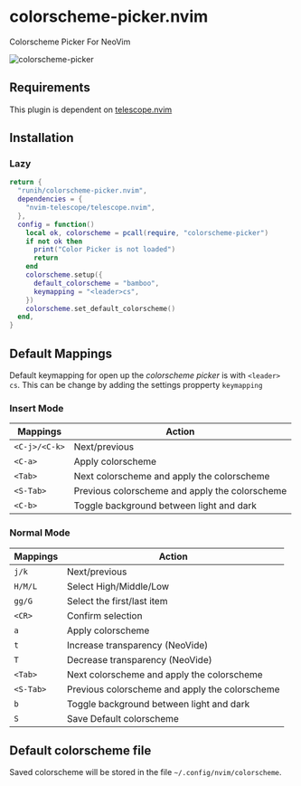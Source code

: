 # colorscheme-picker.nvim

Colorscheme Picker For NeoVim

![colorscheme-picker](https://github.com/runih/colorscheme-picker.nvim/assets/17590245/2a9a251a-0448-45a2-9ec2-d28b471e93ff)

## Requirements

This plugin is dependent on [telescope.nvim](https://github.com/nvim-telescope/telescope.nvim)

## Installation

### Lazy

```lua
return {
  "runih/colorscheme-picker.nvim",
  dependencies = {
    "nvim-telescope/telescope.nvim",
  },
  config = function()
    local ok, colorscheme = pcall(require, "colorscheme-picker")
    if not ok then
      print("Color Picker is not loaded")
      return
    end
    colorscheme.setup({
      default_colorscheme = "bamboo",
      keymapping = "<leader>cs",
    })
    colorscheme.set_default_colorscheme()
  end,
}
```

## Default Mappings

Default keymapping for open up the _colorscheme picker_ is with `<leader> cs`. This can be change by adding the settings propperty `keymapping`

### Insert Mode

| Mappings      | Action                                         |
| ------------- | ---------------------------------------------- |
| `<C-j>/<C-k>` | Next/previous                                  |
| `<C-a>`       | Apply colorscheme                              |
| `<Tab>`       | Next colorscheme and apply the colorscheme     |
| `<S-Tab>`     | Previous colorscheme and apply the colorscheme |
| `<C-b>`       | Toggle background between light and dark       |

### Normal Mode

| Mappings  | Action                                         |
| --------- | ---------------------------------------------- |
| `j/k`     | Next/previous                                  |
| `H/M/L`   | Select High/Middle/Low                         |
| `gg/G`    | Select the first/last item                     |
| `<CR>`    | Confirm selection                              |
| `a`       | Apply colorscheme                              |
| `t`       | Increase transparency (NeoVide)                |
| `T`       | Decrease transparency (NeoVide)                |
| `<Tab>`   | Next colorscheme and apply the colorscheme     |
| `<S-Tab>` | Previous colorscheme and apply the colorscheme |
| `b`       | Toggle background between light and dark       |
| `S`       | Save Default colorscheme                       |

## Default colorscheme file

Saved colorscheme will be stored in the file `~/.config/nvim/colorscheme`.
